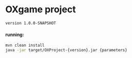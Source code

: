 # OXgame project

`version 1.0.0-SNAPSHOT`
#### running:
```bash
mvn clean install
java -jar target/OXProject-{version}.jar {parameters} 
```
